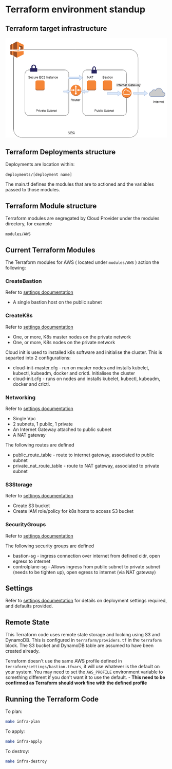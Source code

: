 # Terraform environment  standup

## Terraform target infrastructure

![Terraform AWS infrastructure](./docs/aws-bastion-host-1.png)

## Terraform Deployments structure

Deployments are location within:

```deployments/[deployment name]```

The main.tf defines the modules that are to actioned and the variables passed to those modules.

## Terraform Module structure

Terraform modules are segregated by Cloud Provider under the modules directory, for example

```modules/AWS```

## Current Terraform Modules

The Terraform modules for AWS ( located under ```modules/AWS``` ) action the following:


### CreateBastion

Refer to [settings documentation](https://github.com/controlplaneio/simulator-standalone/blob/ansible/terraform/modules/AWS/CreateBastion/README-auto.md)

* A single bastion host on the public subnet

### CreateK8s

Refer to [settings documentation](https://github.com/controlplaneio/simulator-standalone/blob/ansible/terraform/modules/AWS/CreateK8s/README-auto.md)


* One, or more, K8s master nodes on the private network
* One, or more, K8s nodes  on the private network 

Cloud init is used to installed k8s software and initialise the cluster.  This is separted into 2 configurations:

* cloud-init-master.cfg - run on master nodes and installs kubelet, kubectl, kubeadm, docker and crictl.  Initialises the cluster
* cloud-init.cfg - runs on nodes and installs kubelet, kubectl, kubeadm, docker and crictl.

### Networking

Refer to [settings documentation](https://github.com/controlplaneio/simulator-standalone/blob/ansible/terraform/modules/AWS/Networking/README-auto.md)

* Single Vpc
* 2 subnets, 1 public, 1 private
* An Internet Gateway attached to public subnet
* A NAT gateway

The following routes are defined

* public_route_table - route to internet gateway, associated to public subnet
* private_nat_route_table - route to NAT gateway, associated to private subnet

### S3Storage

Refer to [settings documentation](https://github.com/controlplaneio/simulator-standalone/blob/ansible/terraform/modules/AWS/S3Storage/README-auto.md)

* Create S3 bucket
* Create IAM role/policy for k8s hosts to access S3 bucket

### SecurityGroups

Refer to [settings documentation](https://github.com/controlplaneio/simulator-standalone/blob/ansible/terraform/modules/AWS/SecurityGroups/README-auto.md)

The following security groups are defined

* bastion-sg - ingress connection over internet from defined cidr, open egress to internet
* controlplane-sg - Allows ingress from public subnet to private subnet (needs to be tighten up), open egress to internet (via NAT gateway)


## Settings

Refer to [settings documentation](https://github.com/controlplaneio/simulator-standalone/blob/ansible/terraform/deployments/AwsSimulatorStandalone/README-auto.md) for details on deployment settings required, and defaults provided.

## Remote State

This Terraform code uses remote state storage and locking using S3 and DynamoDB. This is configured in `terraform/providers.tf` in the `terraform` block. The S3 bucket and DynamoDB table are assumed to have been created already.

Terraform doesn't use the same AWS profile defined in `terraform/settings/bastion.tfvars`, it will use whatever is the default on your system. You may need to set the `AWS_PROFILE` environment variable to something different if you don't want it to use the default. - __This need to be confirmed as Terraform should work fine with the defined profile__

## Running the Terraform Code

To plan:

```bash
make infra-plan
```

To apply:
```bash
make infra-apply
```
To destroy:
```bash
make infra-destroy
```

